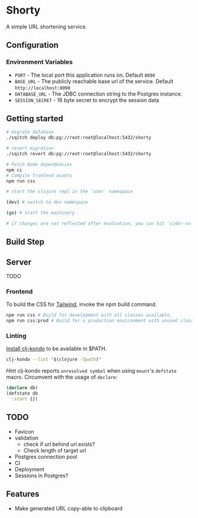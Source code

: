 # Shorty

A simple URL shortening service.

## Configuration

### Environment Variables

- `PORT` - The local port this application runs on. Default `8090`
- `BASE_URL` - The publicly reachable base url of the service. Default `http://localhost:8090`
- `DATABASE_URL` - The JDBC connection string to the Postgres instance.
- `SESSION_SECRET` - 16 byte secret to encrypt the session data

## Getting started

```sh
# migrate database
./sqitch deploy db:pg://root:root@localhost:5432/shorty

# revert migration
./sqitch revert db:pg://root:root@localhost:5432/shorty

# Fetch Node dependencies
npm ci
# Compile frontend assets
npm run css
```

```sh
# start the clojure repl in the `user` namespace

(dev) # switch to dev namespace

(go) # start the machinery

# if changes are not reflected after evaluation, you can hit `cider-ns-refresh` (CIDER only obviously)
```

## Build Step

## Server

TODO

### Frontend

To build the CSS for [Tailwind](https://tailwindcss.com), invoke the npm build command.

```sh
npm run css # Build for development with all classes available.
npm run css:prod # Build for a production environment with unused classes purged.
```

### Linting

[Install clj-kondo](https://github.com/borkdude/clj-kondo/blob/master/doc/install.md) to be available in $PATH.

```sh
clj-kondo --lint "$(clojure -Spath)"
```

*Hint* clj-kondo reports `unresolved symbol` when using `mount`'s `defstate` macro. Circumvent with the usage of `declare`:
```clj
(declare db)
(defstate db
  :start {})
```

## TODO

- Favicon
- validation
  - check if url behind url exists?
  - Check length of target url
- Postgres connection pool
- CI
- Deployment
- Sessions in Postgres?

## Features

- Make generated URL copy-able to clipboard
